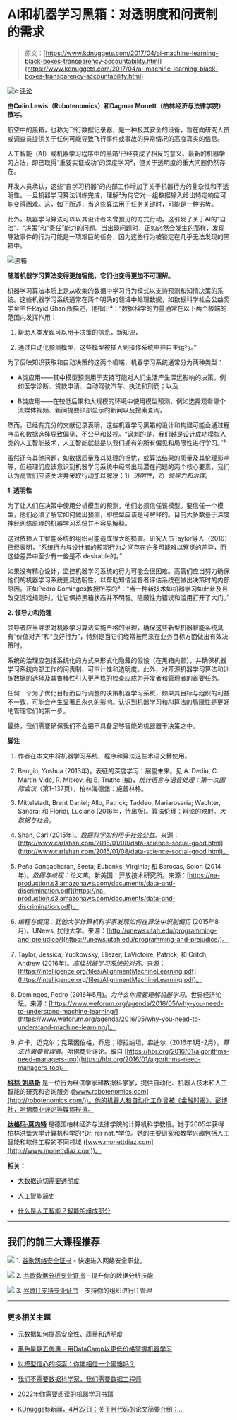 # AI和机器学习黑箱：对透明度和问责制的需求

> 原文：[https://www.kdnuggets.com/2017/04/ai-machine-learning-black-boxes-transparency-accountability.html](https://www.kdnuggets.com/2017/04/ai-machine-learning-black-boxes-transparency-accountability.html)

![c](../Images/3d9c022da2d331bb56691a9617b91b90.png) [评论](#comments)

**由Colin Lewis（Robotenomics）和Dagmar Monett（柏林经济与法律学院）撰写。**

航空中的黑箱，也称为飞行数据记录器，是一种极其安全的设备，旨在向研究人员或调查员提供关于任何可能导致飞行事件或事故的异常情况的高度真实的信息。

人工智能（AI）或机器学习程序中的黑箱¹已经变成了相反的意义。最新的机器学习方法，即已取得“重要实证成功”的深度学习²，但关于透明度的重大问题仍然存在。

开发人员承认，这些“自学习机器”的内部工作增加了关于机器行为的复杂性和不透明性。一旦机器学习算法训练完成，理解³为何它对一组数据输入给出特定响应可能变得困难。这，如下所述，当这些算法用于任务关键时，可能是一种劣势。

此外，机器学习算法可以以其设计者未曾预见的方式行动，这引发了关于AI的“自治”、“决策”和“责任”能力的问题。当出现问题时，正如必然会发生的那样，发现导致事件的行为可能是一项艰巨的任务，因为这些行为被锁定在几乎无法发现的黑箱中。

![黑箱](../Images/99fc6f58785746d59b0567f0aa960761.png)

**随着机器学习算法变得更加智能，它们也变得更加不可理解。**

机器学习算法本质上是从收集的数据中学习行为模式以支持预测和知情决策的系统。这些机器学习系统通常在两个明确的领域中处理数据，如数据科学社会公益奖学金主任Rayid Ghani所描述，他指出⁴：“数据科学的力量通常在以下两个极端的范围内发挥作用：

1.  帮助人类发现可以用于决策的信息，新知识，

1.  通过自动化预测模型，这些模型被插入到操作系统中并自主运行。”

为了反映知识获取和自动决策的这两个极端，机器学习系统通常分为两种类型：

+   A类应用——其中模型预测用于支持可能对人们生活产生深远影响的决策，例如医学诊断、贷款申请、自动驾驶汽车、执法和刑罚；以及

+   B类应用——在较低后果和大规模的环境中使用模型预测，例如选择观看哪个流媒体视频、新闻提要顶部显示的新闻以及搜索查询。

然而，已经有充分的文献记录表明，这些机器学习黑箱的设计和构建可能会通过程序员和数据选择导致偏见、不公平和歧视。“讽刺的是，我们越是设计成功模拟人类的人工智能技术，人工智能就越是以我们拥有的所有偏见和局限性进行学习。”⁶

虽然还有其他问题，如数据质量及其处理的担忧，或算法结果的质量及其伦理影响等，但经理们应该意识到机器学习系统中经常出现潜在问题的两个核心要素，我们认为高管们应该关注并采取行动加以解决：1）*透明性*，2）*领导力和治理*。

**1. 透明性**

为了让人们在决策中使用分析模型的预测，他们必须信任该模型。要信任一个模型，他们必须了解它如何做出预测，即模型应该是可解释的。目前大多数基于深度神经网络原理的机器学习系统并不容易解释。

这对依赖人工智能系统的组织可能造成很大的损害。研究人员Taylor等人（2016）已经表明，“系统行为与设计者的预期行为之间存在许多可能难以察觉的差异，而这些差异中至少有一些是不 desirable的。”

如果没有精心设计，监控机器学习系统的行为可能会很困难。高管们应当努力确保他们的机器学习系统更具透明性，以帮助知情监督者评估系统在做出决策时的内部原因。正如Pedro Domingos教授所写的⁸：“当一种新技术如机器学习如此普及且改变游戏规则时，让它保持黑箱状态并不明智。隐蔽性为错误和滥用打开了大门。”

**2. 领导力和治理**

领导者应当寻求对机器学习算法实施严格的治理，确保这些新型机器智能系统具有“价值对齐”和“良好行为”，特别是当它们经常被用来在业务目标方面做出有效决策时。

系统的治理应包括系统化的方式来形式化隐藏的假设（在黑箱内部），并确保机器学习系统内部工作的问责制、可审计性和透明度。此外，对开源机器学习算法和训练数据的选择及其鲁棒性引入更严格的检查应成为开发者和管理者的首要任务。

任何一个为了优化目标而自行调整的决策机器学习系统，如果其目标与组织的利益不一致，可能会产生显著且永久的影响。认识到机器学习和AI算法的局限性是更好地管理它们的第一步。

最终，我们需要确保我们不会把不具备足够智能的机器置于决策之中。

**脚注**

1.  作者在本文中将机器学习系统、程序和算法这些术语交替使用。

1.  Bengio, Yoshua (2013年)。表征的深度学习：展望未来。见 A. Dediu, C. Martín-Vide, R. Mitkov, 和 B. Truthe (编)，*统计语言与语音处理：第一次国际会议*（第1-137页），柏林海德堡：施普林格。

1.  Mittelstadt, Brent Daniel; Allo, Patrick; Taddeo, Mariarosaria; Wachter, Sandra; 和 Floridi, Luciano (2016年，待出版)。算法伦理：辩论的映射。*大数据与社会*。

1.  Shan, Carl (2015年)。*数据科学如何用于社会公益*。来源：[http://www.carlshan.com/2015/01/08/data-science-social-good.html](http://www.carlshan.com/2015/01/08/data-science-social-good.html)。

1.  Peña Gangadharan, Seeta; Eubanks, Virginia; 和 Barocas, Solon (2014年)。*数据与歧视：论文集*。新美国：开放技术研究所。来源：[https://na-production.s3.amazonaws.com/documents/data-and-discrimination.pdf](https://na-production.s3.amazonaws.com/documents/data-and-discrimination.pdf)。

1.  *编程与偏见：犹他大学计算机科学家发现如何在算法中识别偏见* (2015年8月)。UNews, 犹他大学。来源：[http://unews.utah.edu/programming-and-prejudice/](https://unews.utah.edu/programming-and-prejudice/)。

1.  Taylor, Jessica; Yudkowsky, Eliezer; LaVictoire, Patrick; 和 Critch, Andrew (2016年)。*高级机器学习系统的对齐*。来源：[https://intelligence.org/files/AlignmentMachineLearning.pdf](https://intelligence.org/files/AlignmentMachineLearning.pdf)。

1.  Domingos, Pedro (2016年5月)。*为什么你需要理解机器学习*。世界经济论坛。来源：[https://www.weforum.org/agenda/2016/05/why-you-need-to-understand-machine-learning/](https://www.weforum.org/agenda/2016/05/why-you-need-to-understand-machine-learning/)。

1.  卢卡，迈克尔；克莱因伯格，乔恩；穆拉纳坦，森迪尔（2016年1月-2月）。*算法也需要管理者*。哈佛商业评论。取自 [https://hbr.org/2016/01/algorithms-need-managers-too](https://hbr.org/2016/01/algorithms-need-managers-too)。

**[科林·刘易斯](http://robotenomics.com/)** 是一位行为经济学家和数据科学家，提供自动化、机器人技术和人工智能的研究和咨询服务 ([www.robotenomics.com](http://robotenomics.com/))。他的机器人和自动化工作曾被《金融时报》，彭博社，哈佛商业评论等媒体报道。

**[达格玛·莫内特](http://www.monettdiaz.com)** 是德国柏林经济与法律学院的计算机科学教授。她于2005年获得柏林洪堡大学计算机科学的*Dr. rer nat.*学位。她的主要研究和教学兴趣包括人工智能和软件工程的不同领域 ([www.monettdiaz.com](http://www.monettdiaz.com))。

**相关：**

+   [大数据迫切需要透明度](/2017/03/big-data-needs-transparency.html)

+   [人工智能简史](/2017/04/brief-history-artificial-intelligence.html)

+   [什么是人工智能？智能的组成部分](/2017/04/grakn-artificial-intelligence-ingredients-intelligence.html)

* * *

## 我们的前三大课程推荐

![](../Images/0244c01ba9267c002ef39d4907e0b8fb.png) 1\. [谷歌网络安全证书](https://www.kdnuggets.com/google-cybersecurity) - 快速进入网络安全职业。

![](../Images/e225c49c3c91745821c8c0368bf04711.png) 2\. [谷歌数据分析专业证书](https://www.kdnuggets.com/google-data-analytics) - 提升你的数据分析技能

![](../Images/0244c01ba9267c002ef39d4907e0b8fb.png) 3\. [谷歌IT支持专业证书](https://www.kdnuggets.com/google-itsupport) - 支持你的组织进行IT管理

* * *

### 更多相关主题

+   [元数据如何提高安全性、质量和透明度](https://www.kdnuggets.com/2022/04/metadata-improves-security-quality-transparency.html)

+   [黑色星期五优惠 - 用DataCamp以更低价格掌握机器学习](https://www.kdnuggets.com/2022/11/datacamp-black-friday-deal-master-machine-learning-less-datacamp.html)

+   [对模型信心的探索：你能相信一个黑箱吗？](https://www.kdnuggets.com/the-quest-for-model-confidence-can-you-trust-a-black-box)

+   [我们不需要数据科学家，我们需要数据工程师](https://www.kdnuggets.com/2021/02/dont-need-data-scientists-need-data-engineers.html)

+   [2022年你需要阅读的机器学习书籍](https://www.kdnuggets.com/2022/04/machine-learning-books-need-read-2022.html)

+   [KDnuggets新闻，4月27日：关于带代码的论文简要介绍；…](https://www.kdnuggets.com/2022/n17.html)
